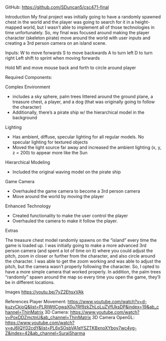 
GitHub: https://github.com/SDuncan5/csc471-final

Introduction
	My final project was initially going to have a randomly spawned chest in the world and the player was going to search for it in a height-mapped world, but I wasn’t able to implement all of those technologies in time unfortunately. So, my final was focused around making the player character (skeleton pirate) move around the world with user inputs and creating a 3rd person camera on an island scene.

Inputs:
W to move forwards
S to move backwards
A to turn left
D to turn right
Left shift to sprint when moving forwards

Hold M1 and move mouse back and forth to circle around player

Required Components:

Complex Environment
* includes a sky sphere, palm trees littered around the ground plane, a treasure chest, a player, and a dog (that was originally going to follow the character)
* Additionally, there’s a pirate ship w/ the hierarchical model in the background

Lighting
* Has ambient, diffuse, specular lighting for all regular models. No specular lighting for textured objects
* Moved the light source far away and increased the ambient lighting (x, y, z = 200) to appear more like the Sun

Hierarchical Modeling
* Included the original waving model on the pirate ship

Game Camera
* Overhauled the game camera to become a 3rd person camera
* Move around the world by moving the player

Enhanced Technology
* Created functionality to make the user control the player
* Overhauled the camera to make it follow the player.


Extras

The treasure chest model randomly spawns on the “island” every time the game is loaded up.
I was initially going to make a more advanced 3rd person camera (and spent a lot of time on it) where you could adjust the pitch, zoom in closer or further from the character, and also circle around the character. I was able to get the zoom working and was able to adjust the pitch, but the camera wasn’t properly following the character. So, I opted to have a more simple camera that worked properly.
In addition, the palm trees “randomly” spawn around the map so every time you open the game, they’ll be in different locations.

Images
https://youtu.be/7yZ2EhsxVAk

References
Player Movement: https://www.youtube.com/watch?v=d-kuzyCkjoQ&list=PLRIWtICgwaX0u7Rf9zkZhLoLuZVfUksDP&index=19&ab_channel=ThinMatrix
3D Camera: https://www.youtube.com/watch?v=PoxDDZmctnU&ab_channel=ThinMatrix
3D Camera OpenGL: https://www.youtube.com/watch?v=eJ6IQY02cdY&list=PL6xSOsbVA1eYSZTKBxnoXYboy7wc4yg-Z&index=42&ab_channel=SurajSharma




